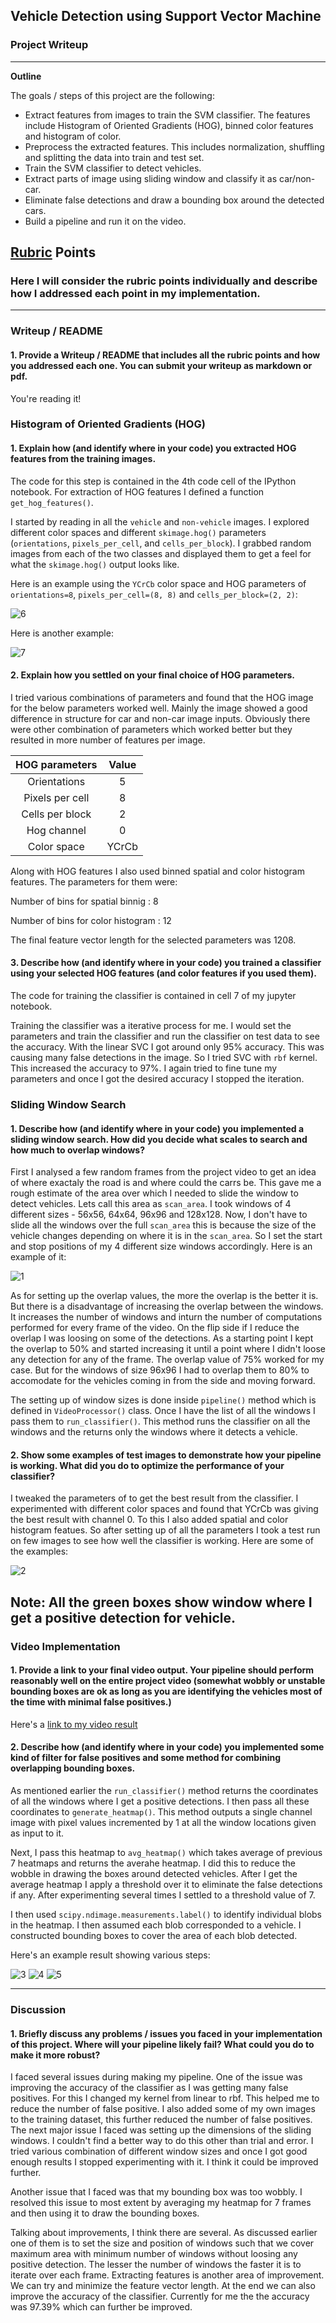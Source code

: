 ## Vehicle Detection using Support Vector Machine
### Project Writeup

---

**Outline**

The goals / steps of this project are the following:
* Extract features from images to train the SVM classifier. The features include Histogram of Oriented Gradients (HOG), binned color features and histogram of color.
* Preprocess the extracted features. This includes normalization, shuffling and splitting the data into train and test set.
* Train the SVM classifier to detect vehicles.
* Extract parts of image using sliding window and classify it as car/non-car.
* Eliminate false detections and draw a bounding box around the detected cars.
* Build a pipeline and run it on the video.


[//]: # (Image References)
[image1]: ./examples/car_not_car.png
[image2]: ./examples/HOG_example.jpg
[image3]: ./examples/sliding_windows.jpg
[image4]: ./examples/sliding_window.jpg
[image5]: ./examples/bboxes_and_heat.png
[image6]: ./examples/labels_map.png
[image7]: ./examples/output_bboxes.png
[video1]: ./project_video.mp4

## [Rubric](https://review.udacity.com/#!/rubrics/513/view) Points
### Here I will consider the rubric points individually and describe how I addressed each point in my implementation.  

---
### Writeup / README

#### 1. Provide a Writeup / README that includes all the rubric points and how you addressed each one.  You can submit your writeup as markdown or pdf.  

You're reading it!

### Histogram of Oriented Gradients (HOG)

#### 1. Explain how (and identify where in your code) you extracted HOG features from the training images.

The code for this step is contained in the 4th code cell of the IPython notebook. For extraction of HOG features I defined a function `get_hog_features()`.

I started by reading in all the `vehicle` and `non-vehicle` images. I explored different color spaces and different `skimage.hog()` parameters (`orientations`, `pixels_per_cell`, and `cells_per_block`).  I grabbed random images from each of the two classes and displayed them to get a feel for what the `skimage.hog()` output looks like.

Here is an example using the `YCrCb` color space and HOG parameters of `orientations=8`, `pixels_per_cell=(8, 8)` and `cells_per_block=(2, 2)`:


![6](https://github.com/nikhil-sinnarkar/CarND-Vehicle-Detection-master/blob/master/writeup/6.png)

Here is another example:

![7](https://github.com/nikhil-sinnarkar/CarND-Vehicle-Detection-master/blob/master/writeup/7.png)

#### 2. Explain how you settled on your final choice of HOG parameters.

I tried various combinations of parameters and found that the HOG image for the below parameters worked well. Mainly the image showed a good difference in structure for car and non-car image inputs. Obviously there were other combination of parameters which worked better but they resulted in more number of features per image. 

| HOG parameters         		|     Value           |
|:-------------------------:|:-------------------:|
| Orientations              | 5                   |
| Pixels per cell           | 8                   |
| Cells per block           | 2                   |
| Hog channel               | 0                   |
| Color space               | YCrCb               |

Along with HOG features I also used binned spatial and color histogram features. The parameters for them were:

Number of bins for spatial binnig : 8

Number of bins for color histogram : 12

The final feature vector length for the selected parameters was 1208.

#### 3. Describe how (and identify where in your code) you trained a classifier using your selected HOG features (and color features if you used them).

The code for training the classifier is contained in cell 7 of my jupyter notebook.

Training the classifier was a iterative process for me. I would set the parameters and train the classifier and run the classifier on test data to see the accuracy. With the linear SVC I got around only 95% accuracy. This was causing many false detections in the image. So I tried SVC with `rbf` kernel. This increased the accuracy to 97%. I again tried to fine tune my parameters and once I got the desired accuracy I stopped the iteration.

### Sliding Window Search

#### 1. Describe how (and identify where in your code) you implemented a sliding window search.  How did you decide what scales to search and how much to overlap windows?

First I analysed a few random frames from the project video to get an idea of where exactaly the road is and where could the carrs be. This gave me a rough estimate of the area over which I needed to slide the window to detect vehicles. Lets call this area as `scan_area`. I took windows of 4 different sizes - 56x56, 64x64, 96x96 and 128x128. Now, I don't have to slide all the windows over the full `scan_area` this is because the size of the vehicle changes depending on where it is in the `scan_area`. So I set the start and stop positions of my 4 different size windows accordingly. Here is an example of it:

![1](https://github.com/nikhil-sinnarkar/CarND-Vehicle-Detection-master/blob/master/writeup/1.png)

As for setting up the overlap values, the more the overlap is the better it is. But there is a disadvantage of increasing the overlap between the windows. It increases the number of windows and inturn the number of computations performed for every frame of the video. On the flip side if I reduce the overlap I was loosing on some of the detections. As a starting point I kept the overlap to 50% and started increasing it until a point where I didn't loose any detection for any of the frame. The overlap value of 75% worked for my case. But for the windows of size 96x96 I had to overlap them to 80% to accomodate for the vehicles coming in from the side and moving forward.

The setting up of window sizes is done inside `pipeline()` method which is defined in `VideoProcessor()` class. Once I have the list of all the windows I pass them to `run_classifier()`. This method runs the classifier on all the windows and the returns only the windows where it detects a vehicle. 

#### 2. Show some examples of test images to demonstrate how your pipeline is working.  What did you do to optimize the performance of your classifier?

I tweaked the parameters of to get the best result from the classifier. I experimented with different color spaces and found that YCrCb was giving the best result with channel 0. To this I also added spatial and color histogram featues. So after setting up of all the parameters I took a test run on few images to see how well the classifier is working. Here are some of the examples:


![2](https://github.com/nikhil-sinnarkar/CarND-Vehicle-Detection-master/blob/master/writeup/2.png)

Note: All the green boxes show window where I get a positive detection for vehicle.
---

### Video Implementation

#### 1. Provide a link to your final video output.  Your pipeline should perform reasonably well on the entire project video (somewhat wobbly or unstable bounding boxes are ok as long as you are identifying the vehicles most of the time with minimal false positives.)
Here's a [link to my video result](https://github.com/nikhil-sinnarkar/CarND-Vehicle-Detection-master/blob/master/video_output/project_video.mp4)


#### 2. Describe how (and identify where in your code) you implemented some kind of filter for false positives and some method for combining overlapping bounding boxes.

As mentioned earlier the `run_classifier()` method returns the coordinates of all the windows where I get a positive detections. I then pass all these coordinates to `generate_heatmap()`. This method outputs a single channel image with pixel values incremented by 1 at all the window locations given as input to it.

Next, I pass this heatmap to `avg_heatmap()` which takes average of previous 7 heatmaps and returns the averahe heatmap. I did this to reduce the wobble in drawing the boxes around detected vehicles. 
After I get the average heatmap I apply a threshold over it to eliminate the false detections if any. After experimenting several times I settled to a threshold value of 7.

I then used `scipy.ndimage.measurements.label()` to identify individual blobs in the heatmap.  I then assumed each blob corresponded to a vehicle.  I constructed bounding boxes to cover the area of each blob detected.  

Here's an example result showing various steps:

![3](https://github.com/nikhil-sinnarkar/CarND-Vehicle-Detection-master/blob/master/writeup/3.png)
![4](https://github.com/nikhil-sinnarkar/CarND-Vehicle-Detection-master/blob/master/writeup/4.png)
![5](https://github.com/nikhil-sinnarkar/CarND-Vehicle-Detection-master/blob/master/writeup/5.png)

---

### Discussion

#### 1. Briefly discuss any problems / issues you faced in your implementation of this project.  Where will your pipeline likely fail?  What could you do to make it more robust?

I faced several issues during making my pipeline. One of the issue was improving the accuracy of the classifier as I was getting many false positives. For this I changed my kernel from linear to rbf. This helped me to reduce the number of false positive. I also added some of my own images to the training dataset, this further reduced the number of false positives. The next major issue I faced was setting up the dimensions of the sliding windows. I couldn't find a better way to do this other than trial and error. I tried various combination of different window sizes and once I got good enough results I stopped experimenting with it. I think it could be improved further. 

Another issue that I faced was that my bounding box was too wobbly. I resolved this issue to most extent by averaging my heatmap for 7 frames and then using it to draw the bounding boxes.

Talking about improvements, I think there are several. As discussed earlier one of them is to set the size and position of windows such that we cover maximum area with minimum number of windows without loosing any positive detection. The lesser the number of windows the faster it is to iterate over each frame. Extracting features is another area of improvement. We can try and minimize the feature vector length. At the end we can also improve the accuracy of the classifier. Currently for me the the accuracy was 97.39% which can further be improved.

